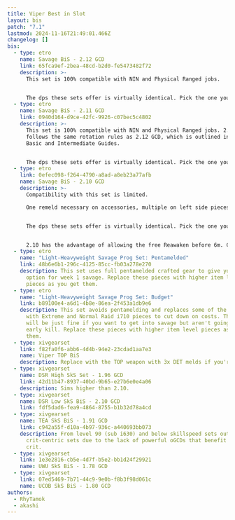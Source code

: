 ```yaml
---
title: Viper Best in Slot
layout: bis
patch: "7.1"
lastmod: 2024-11-16T21:49:01.466Z
changelog: []
bis:
  - type: etro
    name: Savage BiS - 2.12 GCD
    link: 65fca9ef-2bea-48cd-b2d0-fe5473482f72
    description: >-
      This set is 100% compatible with NIN and Physical Ranged jobs.


      The dps these sets offer is virtually identical. Pick the one you like the most.
  - type: etro
    name: Savage BiS - 2.11 GCD
    link: 0940d164-d9ce-42fc-9926-c07bec5c4802
    description: >-
      This set is 100% compatible with NIN and Physical Ranged jobs. 2.11 GCD
      follows the same rotation rules as 2.12 GCD, which is outlined in the
      Basic and Intermediate Guides.


      The dps these sets offer is virtually identical. Pick the one you like the most.
  - type: etro
    link: 0efec098-f264-4790-a8ad-a8eb23a77afb
    name: Savage BiS - 2.10 GCD
    description: >-
      Compatibility with this set is limited.

      One remeld necessary on accessories, multiple on left side pieces and weapon.


      The dps these sets offer is virtually identical. Pick the one you like the most.


      2.10 has the advantage of allowing the free Reawaken before 6m. Check the intermediate guide for a detailed explanation on this.
  - type: etro
    name: "Light-Heavyweight Savage Prog Set: Pentamelded"
    link: 48b6e6b1-296c-4125-85cc-fb03a278e270
    description: This set uses full pentamelded crafted gear to give you the best
      option for week 1 savage. Replace these pieces with higher item level
      pieces as you get them.
  - type: etro
    name: "Light-Heavyweight Savage Prog Set: Budget"
    link: b89100e4-a6d1-4b8e-86ea-2f453a1db9e6
    description: This set avoids pentamelding and replaces some of the crafted gear
      with Extreme and Normal Raid i710 pieces to cut down on costs. This set
      will be just fine if you want to get into savage but aren't going for an
      early kill. Replace these pieces with higher item level pieces as you get
      them.
  - type: xivgearset
    link: f82fa0f6-abb6-4d4b-94e2-23cdad1aa7e3
    name: Viper TOP BiS
    description: Replace with the TOP weapon with 3x DET melds if you're using it.
  - type: xivgearset
    name: DSR High SkS Set - 1.96 GCD
    link: 42d11b47-8937-40bd-9b65-e27b6e0e4a06
    description: Sims higher than 2.10.
  - type: xivgearset
    name: DSR Low SkS BiS - 2.10 GCD
    link: fdf5dad6-fea9-4864-8755-b1b32d78a4cd
  - type: xivgearset
    name: TEA SkS BiS - 1.91 GCD
    link: c942a55f-d10a-4b97-936c-a440693bb073
    description: From level 90 (sub i630) and below skillspeed sets outperform
      crit-centric sets due to the lack of powerful oGCDs that benefit from
      crit.
  - type: xivgearset
    link: 1e3e2816-cb5e-4d7f-b5e2-bb1d24f29921
    name: UWU SkS BiS - 1.78 GCD
  - type: xivgearset
    link: 07ed5469-7b71-44c9-9e0b-f8b3f98d061c
    name: UCOB SkS BiS - 1.80 GCD
authors:
  - RhyTamok
  - akashi
---
```

